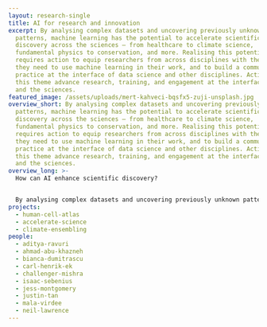 ```yaml
---
layout: research-single
title: AI for research and innovation
excerpt: By analysing complex datasets and uncovering previously unknown
  patterns, machine learning has the potential to accelerate scientific
  discovery across the sciences – from healthcare to climate science,
  fundamental physics to conservation, and more. Realising this potential
  requires action to equip researchers from across disciplines with the skills
  they need to use machine learning in their work, and to build a community of
  practice at the interface of data science and other disciplines. Activities in
  this theme advance research, training, and engagement at the interface of AI
  and the sciences.
featured_image: /assets/uploads/mert-kahveci-bqsfx5-zuji-unsplash.jpg
overview_short: By analysing complex datasets and uncovering previously unknown
  patterns, machine learning has the potential to accelerate scientific
  discovery across the sciences – from healthcare to climate science,
  fundamental physics to conservation, and more. Realising this potential
  requires action to equip researchers from across disciplines with the skills
  they need to use machine learning in their work, and to build a community of
  practice at the interface of data science and other disciplines. Activities in
  this theme advance research, training, and engagement at the interface of AI
  and the sciences.
overview_long: >-
  How can AI enhance scientific discovery?


  By analysing complex datasets and uncovering previously unknown patterns, machine learning has the potential to accelerate scientific discovery across the sciences – from healthcare to climate science, fundamental physics to conservation, and more. Realising this potential requires action to equip researchers from across disciplines with the skills they need to use machine learning in their work, and to build a community of practice at the interface of data science and other disciplines. Activities in this theme advance research, training, and engagement at the interface of AI and the sciences.
projects:
  - human-cell-atlas
  - accelerate-science
  - climate-ensembling
people:
  - aditya-ravuri
  - ahmad-abu-khazneh
  - bianca-dumitrascu
  - carl-henrik-ek
  - challenger-mishra
  - isaac-sebenius
  - jess-montgomery
  - justin-tan
  - mala-virdee
  - neil-lawrence
---
```

